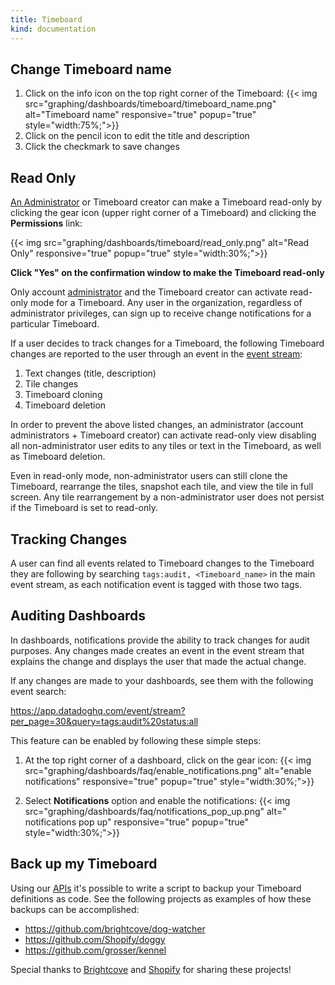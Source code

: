 ```yaml
---
title: Timeboard
kind: documentation
---
```


## Change Timeboard name

1. Click on the info icon on the top right corner of the Timeboard:
    {{< img src="graphing/dashboards/timeboard/timeboard_name.png" alt="Timeboard name" responsive="true" popup="true" style="width:75%;">}}
2. Click on the pencil icon to edit the title and description
3. Click the checkmark to save changes

## Read Only

[An Administrator](/account_management/team/#datadog-user-roles) or Timeboard creator can make a Timeboard read-only by clicking the gear icon (upper right corner of a Timeboard) and clicking the **Permissions** link:

{{< img src="graphing/dashboards/timeboard/read_only.png" alt="Read Only" responsive="true" popup="true" style="width:30%;">}}

**Click "Yes" on the confirmation window to make the Timeboard read-only**

Only account [administrator](/account_management/team/#datadog-user-roles) and the Timeboard creator can activate read-only mode for a Timeboard.  Any user in the organization, regardless of administrator privileges, can sign up to receive change notifications for a particular Timeboard.

If a user decides to track changes for a Timeboard, the following Timeboard changes are reported to the user through an event in the [event stream](/graphing/event_stream):

1. Text changes (title, description)
2. Tile changes
3. Timeboard cloning
4. Timeboard deletion

In order to prevent the above listed changes, an administrator (account administrators + Timeboard creator) can activate read-only view disabling all non-administrator user edits to any tiles or text in the Timeboard, as well as Timeboard deletion.  

Even in read-only mode, non-administrator users can still clone the Timeboard, rearrange the tiles, snapshot each tile, and view the tile in full screen. Any tile rearrangement by a non-administrator user does not persist if the Timeboard is set to read-only.

## Tracking Changes

A user can find all events related to Timeboard changes to the Timeboard they are following by searching `tags:audit, <Timeboard_name>` in the main event stream, as each notification event is tagged with those two tags.

## Auditing Dashboards

In dashboards, notifications provide the ability to track changes for audit purposes. Any changes made creates an event in the event stream that explains the change and displays the user that made the actual change.

If any changes are made to your dashboards, see them with the following event search:

https://app.datadoghq.com/event/stream?per_page=30&query=tags:audit%20status:all

This feature can be enabled by following these simple steps:

1. At the top right corner of a dashboard, click on the gear icon:
    {{< img src="graphing/dashboards/faq/enable_notifications.png" alt="enable notifications" responsive="true" popup="true" style="width:30%;">}}

2. Select **Notifications** option and enable the notifications:
    {{< img src="graphing/dashboards/faq/notifications_pop_up.png" alt=" notifications pop up" responsive="true" popup="true" style="width:30%;">}}

## Back up my Timeboard

Using our [APIs](/api) it's possible to write a script to backup your Timeboard definitions as code. See the following projects as examples of how these backups can be accomplished:

* https://github.com/brightcove/dog-watcher
* https://github.com/Shopify/doggy
* https://github.com/grosser/kennel

Special thanks to [Brightcove](https://www.brightcove.com/) and [Shopify](https://www.shopify.com/) for sharing these projects!